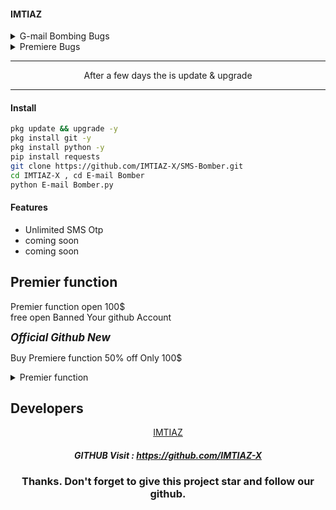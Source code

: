#### IMTIAZ

<details><summary>G-mail Bombing Bugs</summary>
<p>

#### Bugs the problem
- [ ] Bugs fix
- [ ] Error fix
- [ ] The problem comes fix
- [x] 90% Device working
- [x] Mail send error fix 80%
- [x] Update coming soon

</p>
</details>

<details><summary>Premiere Bugs</summary>
<p>

#### Bugs the problem Fix
- [x] Bugs fix
- [x] Error fix
- [x] The problem comes fix
- [x] 99% Device working fix
- [x] 90% Send Mail Error fix
- [x] Updated every few days coming

</p>
</details>

<hr>
<div align="center">After a few days the is update & upgrade</div>
<hr>

#### Install

````bash
pkg update && upgrade -y
pkg install git -y
pkg install python -y
pip install requests
git clone https://github.com/IMTIAZ-X/SMS-Bomber.git
cd IMTIAZ-X , cd E-mail Bomber
python E-mail Bomber.py
````

#### Features
 - Unlimited SMS Otp
 - coming soon
 - coming soon

## Premier function

Premier function open 100$<br>
free open Banned Your github Account<br>

<i><b><big>Official Github New</big></b></i>

Buy Premiere function 50% off Only 100$

<details><summary>Premier function</summary>
<p>

|Free function|Premiere function|
|-----:|-----------|
|Error|Bugs Fix|
|No Update New function|New function add |
|password|No Password|

|Free function|Premiere function|
|-----:|-----------|
|Free User Link |Premiere User Link |
|https://github.com/IMTIAZ-X/SMS-Bomber.git | https://github.com/IMTIAZ-X/G-mail-Bombing.git|
</p>
</details>

## Developers
   <div align="center"><a href="https://github.com/IMTIAZ-X">IMTIAZ</a>


##### GITHUB Visit : https://github.com/IMTIAZ-X


### Thanks. Don't forget to give this project star and follow our github.
</div>
